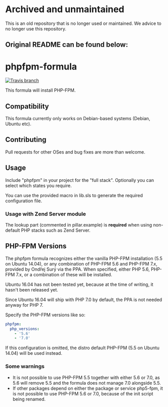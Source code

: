 # Archived and unmaintained

This is an old repository that is no longer used or maintained. We advice to no longer use this repository.

## Original README can be found below:

# phpfpm-formula

[![Travis branch](https://img.shields.io/travis/Enrise/phpfpm-formula/master.svg?style=flat-square)](https://travis-ci.org/Enrise/phpfpm-formula)

This formula will install PHP-FPM.

## Compatibility

This formula currently only works on Debian-based systems (Debian, Ubuntu etc).

## Contributing

Pull requests for other OSes and bug fixes are more than welcome.

## Usage

Include "phpfpm" in your project for the "full stack". Optionally you can select which states you require.

You can use the provided macro in lib.sls to generate the required configuration file.

### Usage with Zend Server module
The lookup part (commented in pillar.example) is **required** when using non-default PHP stacks such as Zend Server.

## PHP-FPM Versions

The phpfpm formula recognizes either the vanilla PHP-FPM installation (5.5 on Ubuntu 14.04), or any combination of PHP-FPM 5.6 and PHP-FPM 7.x, provided by Ondřej Surý via the PPA.
When specified, either PHP 5.6, PHP-FPM 7.x, or a combination of these will be installed.

Ubuntu 16.04 has not been tested yet, because at the time of writing, it hasn't been released yet.

Since Ubuntu 16.04 will ship with PHP 7.0 by default, the PPA is not needed anyway for PHP 7.

Specify the PHP-FPM versions like so:

```yaml
phpfpm:
  php_versions:
    - '5.6'
    - '7.0'
```
If this configuration is omitted, the distro default PHP-FPM (5.5 on Ubuntu 14.04) will be used instead.

### Some warnings
* It is not possible to use PHP-FPM 5.5 together with either 5.6 or 7.0, as 5.6 will remove 5.5 and the formula does not manage 7.0 alongside 5.5.
* If other packages depend on either the package or service php5-fpm, it is not possible to use PHP-FPM 5.6 or 7.0, because of the init script being renamed.
